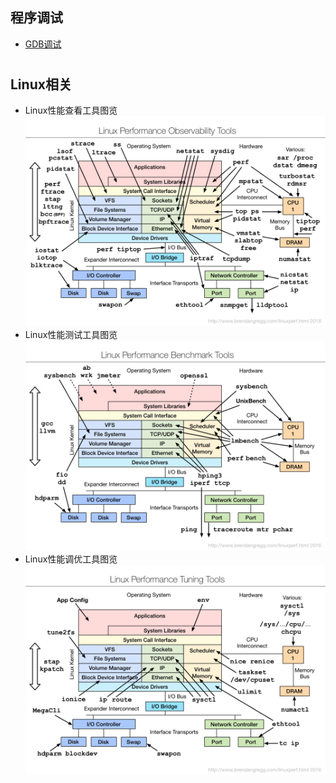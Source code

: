 
## 程序调试

- [GDB调试](http://blog.jobbole.com/107759/)
  
  # 

## Linux相关

- Linux性能查看工具图览![Linux性能查看工具图览](./img/linux_observability_tools.png)
- Linux性能测试工具图览![测试工具](./img/linux_benchmarking_tools.png)
- Linux性能调优工具图览![调优工具](img/linux_tuning_tools.png)
